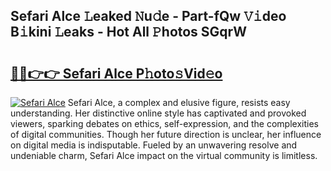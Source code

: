 ## Sefari Alce 𝙻eaked 𝙽u𝚍e - Part-fQw 𝚅𝚒deo B𝚒kini 𝙻eaks - Hot All 𝙿hotos SGqrW

# <h2><a href="http://ld1qdd.urlbe.top/?page=Sefari+Alce">🔗🔗👉👉 Sefari Alce P𝚑oto𝚜Vid𝚎o</a></h2>

[![Sefari Alce](https://i.imgur.com/eBuTRDB.gif)](http://ld1qdd.urlbe.top/?page=Sefari+Alce)
Sefari Alce, a complex and elusive figure, resists easy understanding. Her distinctive online style has captivated and provoked viewers, sparking debates on ethics, self-expression, and the complexities of digital communities. Though her future direction is unclear, her influence on digital media is indisputable. Fueled by an unwavering resolve and undeniable charm, Sefari Alce impact on the virtual community is limitless.

